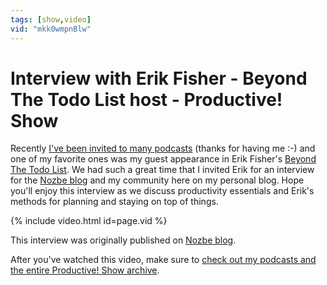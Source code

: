 ```yaml
---
tags: [show,video]
vid: "mkk0wmpnBlw"
---
```


# Interview with Erik Fisher - Beyond The Todo List host - Productive! Show

Recently [I've been invited to many podcasts](https://sliwinski.com/where) (thanks for having me :-) and one of my favorite ones was my guest appearance in Erik Fisher's [Beyond The Todo List](http://beyondthetodolist.com/michael-sliwinski-of-nozbe-on-remote-management-ipad-only-and-apple-watch-bttdl123/). We had such a great time that I invited Erik for an interview for the [Nozbe blog][b] and my community here on my personal blog. Hope you'll enjoy this interview as we discuss productivity essentials and Erik's methods for planning and staying on top of things.

{% include video.html id=page.vid %}

<!--More-->

This interview was originally published on [Nozbe blog][b].

After you've watched this video, make sure to [check out my podcasts and the entire Productive! Show archive](/show).

[b]: https://nozbe.com/blog/user-erik-fisher/
[n]: https://michael.gratis/nozbe
[h]: https://nozbe.how
